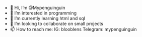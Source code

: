 - 👋 Hi, I’m @Mypenguinguin
- 👀 I’m interested in programming
- 🌱 I’m currently learning html and sql
- 💞️ I’m looking to collaborate on small projects
- 📫 How to reach me: 
IG: blooblens
Telegram: mypenguinguin


<!---
Mypenguinguin/Mypenguinguin is a ✨ special ✨ repository because its `README.md` (this file) appears on your GitHub profile.
You can click the Preview link to take a look at your changes.
--->
